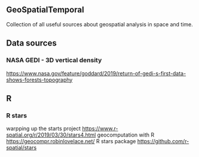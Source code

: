 ## GeoSpatialTemporal
Collection of all useful sources about geospatial analysis in space and time. 

## Data sources
### NASA GEDI - 3D vertical density
https://www.nasa.gov/feature/goddard/2019/return-of-gedi-s-first-data-shows-forests-topography

## R
### R stars 
warpping up the starts project https://www.r-spatial.org/r/2019/03/30/stars4.html
geocomputation with R https://geocompr.robinlovelace.net/
R stars package https://github.com/r-spatial/stars

